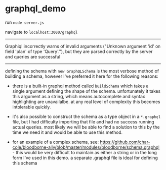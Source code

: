 # graphql_demo

run `node server.js`

navigate to `localhost:3000/graphql`

---

Graphiql incorrectly warns of invalid arguments ("Unknown argument 'id' on field 'plan' of type 'Query'."), but they are parsed correctly by the server and queries are successful

---

defining the schema with `new GraphQLSchema` is the most verbose method of building a schema, however I've preferred it here for the following reasons:

- there is a built-in graphql method called `buildSchema` which takes a single argument defining the shape of the schema. unfortunately it takes this argument as a string, which means autocomplete and syntax highlighting are unavailalbe. at any real level of complexity this becomes intolerable quickly.

- it's also possible to construct the schema as a type object in a `*.graphql` file, but I had difficulty importing that file and had no success running actual queries. most likely we will be able to find a solution to this by the time we need it and would be able to use this method.

- for an example of a complex schema, see: https://github.com/char-cole/bloodborne-ally/blob/master/modules/bloodborne/schema.graphql - this would be very difficult to maintain as either a string or in the long form I've used in this demo. a separate .graphql file is ideal for defining this schema
